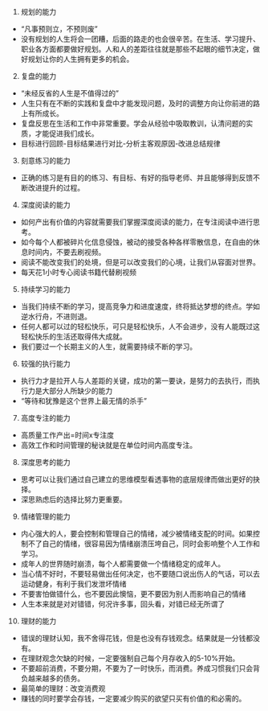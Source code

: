 
1. 规划的能力
  - “凡事预则立，不预则废”
  - 没有规划的人生将会一团糟，后面的路走的也会很辛苦。在生活、学习提升、职业各方面都要做好规划。人和人的差距往往就是那些不起眼的细节决定，做好规划让你的人生拥有更多的机会。
2. 复盘的能力
  - “未经反省的人生是不值得过的”
  - 人生只有在不断的实践和复盘中才能发现问题，及时的调整方向让你前进的路上有所成长。
  - 复盘反思在生活和工作中非常重要。学会从经验中吸取教训，认清问题的实质，才能促进我们成长。
  - 目标进行回顾-目标结果进行对比-分析主客观原因-改进总结规律
3. 刻意练习的能力
  - 正确的练习是有目的的练习、有目标、有好的指导老师、并且能够得到反馈不断改进提升的过程。
4. 深度阅读的能力
  - 如何产出有价值的内容就需要我们掌握深度阅读的能力，在专注阅读中进行思考。
  - 如今每个人都被碎片化信息侵蚀，被动的接受各种各样零散信息，在自由的休息时间内，不要去刷视频。
  - 阅读不能改变我们的处境，但是可以改变我们的心境，让我们从容面对世界。
  - 每天花1小时专心阅读书籍代替刷视频
5. 持续学习的能力
  - 当我们持续不断的学习，提高竞争力和进度速度，终将抵达梦想的终点。学如逆水行舟，不进则退。
  - 任何人都可以过的轻松快乐，可只是轻松快乐，人不会进步，没有人能既过这轻松快乐的生活还取得伟大成就。
  - 我们要过一个长期主义的人生，就需要持续不断的学习。
6. 较强的执行能力
  - 执行力才是拉开人与人差距的关键，成功的第一要诀，是努力的去执行，而执行力是大部分人所缺少的能力
  - “等待和犹豫是这个世界上最无情的杀手”
7. 高度专注的能力
  - 高质量工作产出=时间x专注度
  - 高效工作和时间管理的秘诀就是在单位时间内高度专注。
8. 深度思考的能力
  - 思考可以让我们通过自己建立的思维模型看透事物的底层规律而做出更好的抉择。
  - 深思熟虑后的选择比努力更重要。
9. 情绪管理的能力
  - 内心强大的人，要会控制和管理自己的情绪，减少被情绪支配的时间。如果控制不了自己的情绪，很容易因为情绪崩溃压垮自己，同时会影响整个人工作和学习。
  - 成年人的世界随时崩溃，每个人都需要做一个情绪稳定的成年人。
  - 当心情不好时，不要轻易做出任何决定，也不要随口说出伤人的气话，可以去运动健身，有利于我们发泄坏情绪
  - 不要害怕做错什么，也不要因此懊恼，更不要因为别人而影响自己的情绪
  - 人生本来就是对对错错，何况许多事，回头看，对错已经无所谓了
10. 理财的能力
  - 错误的理财认知，我不舍得花钱，但是也没有存钱观念。结果就是一分钱都没有。
  - 在理财观念欠缺的时候，一定要强制自己每个月存收入的5-10%开始。
  - 不要超前消费，不要分期，不要为了一时快乐，而消费。养成习惯我们只会背负越来越多的债务。
  - 最简单的理财：改变消费观
  - 赚钱的同时要学会存钱，一定要减少购买的欲望只买有价值的和必需的。
